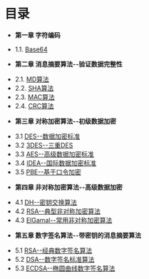 目录
===
* **第一章 字符编码**
 - 1.1. [Base64](book/1.1-base64.md)
* **第二章 消息摘要算法--验证数据完整性**
 - 2.1. [MD算法](book/2.1-md.md)
 - 2.2. [SHA算法](book/2.2-sha.md)
 - 2.3. [MAC算法](book/2.3-mac.md)
 - 2.4. [CRC算法](book/2.4-crc.md)
* **第三章 对称加密算法--初级数据加密**
 - 3.1 [DES--数据加密标准](book/3.1-des.md)
 - 3.2 [3DES--三重DES](book/3.2-desede.md)
 - 3.3 [AES--高级数据加密标准](book/3.3-aes.md)
 - 3.4 [IDEA--国际数据加密标准](book/3.4-idea.md)
 - 3.5 [PBE--基于口令加密](book/3.5-peb.md)
* **第四章 非对称加密算法--高级数据加密**
 - 4.1 [DH--密钥交换算法](book/4.1-dh.md)
 - 4.2 [RSA--典型非对称加密算法](book/4.2-rsa.md)
 - 4.3 [ElGamal--常用非对称加密算法](book/4.3-elgamal.md)
* **第五章 数字签名算法--带密钥的消息摘要算法**
 - 5.1 [RSA--经典数字签名算法](book/5.1-rsa.md)
 - 5.2 [DSA--数字签名标准算法](book/5.2-dsa.md)
 - 5.3 [ECDSA--椭圆曲线数字签名算法](book/5.3-ecdsa.md)
